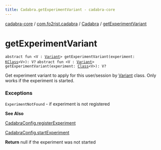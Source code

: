 ```yaml
---
title: Cadabra.getExperimentVariant - cadabra-core
---
```


[cadabra-core](../../index.html) / [com.fo2rist.cadabra](../index.html) / [Cadabra](index.html) / [getExperimentVariant](./get-experiment-variant.html)

# getExperimentVariant

`abstract fun <V : `[`Variant`](../-variant/index.html)`> getExperimentVariant(experiment: `[`KClass`](https://kotlinlang.org/api/latest/jvm/stdlib/kotlin.reflect/-k-class/index.html)`<V>): V?`
`abstract fun <V : `[`Variant`](../-variant/index.html)`> getExperimentVariant(experiment: `[`Class`](https://docs.oracle.com/javase/6/docs/api/java/lang/Class.html)`<V>): V?`

Get experiment variant to apply for this user/session by [Variant](../-variant/index.html) class.
Only works if the experiment is started.

### Exceptions

`ExperimentNotFound` - if experiment is not registered

**See Also**

[CadabraConfig.registerExperiment](../-cadabra-config/register-experiment.html)

[CadabraConfig.startExperiment](../-cadabra-config/start-experiment.html)

**Return**
null if the experiment was not started


